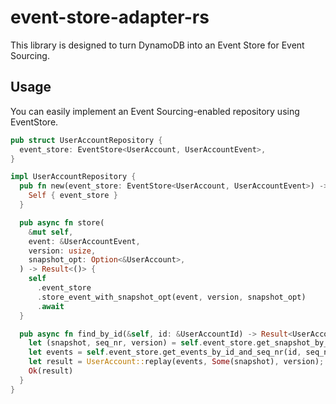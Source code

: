 # event-store-adapter-rs

This library is designed to turn DynamoDB into an Event Store for Event Sourcing.

## Usage

You can easily implement an Event Sourcing-enabled repository using EventStore.

```rust
pub struct UserAccountRepository {
  event_store: EventStore<UserAccount, UserAccountEvent>,
}

impl UserAccountRepository {
  pub fn new(event_store: EventStore<UserAccount, UserAccountEvent>) -> Self {
    Self { event_store }
  }

  pub async fn store(
    &mut self,
    event: &UserAccountEvent,
    version: usize,
    snapshot_opt: Option<&UserAccount>,
  ) -> Result<()> {
    self
      .event_store
      .store_event_with_snapshot_opt(event, version, snapshot_opt)
      .await
  }

  pub async fn find_by_id(&self, id: &UserAccountId) -> Result<UserAccount> {
    let (snapshot, seq_nr, version) = self.event_store.get_snapshot_by_id(id).await?;
    let events = self.event_store.get_events_by_id_and_seq_nr(id, seq_nr).await?;
    let result = UserAccount::replay(events, Some(snapshot), version);
    Ok(result)
  }
}
```
